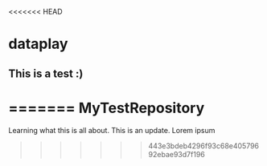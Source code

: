 <<<<<<< HEAD
# dataplay
## This is a test :)
=======
MyTestRepository
================

Learning what this is all about. This is an update.
Lorem ipsum
>>>>>>> 443e3bdeb4296f93c68e40579692ebae93d7f196
